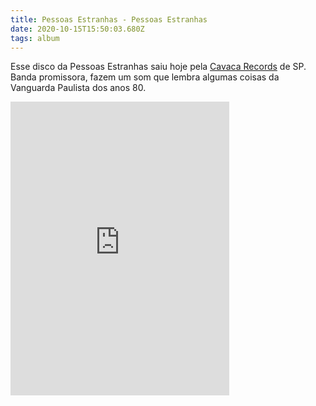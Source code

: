```yaml
---
title: Pessoas Estranhas - Pessoas Estranhas
date: 2020-10-15T15:50:03.680Z
tags: album
---
```

Esse disco da Pessoas Estranhas saiu hoje pela <a href="https://cavacarecords.bandcamp.com/">Cavaca Records</a> de SP. Banda promissora, fazem um som que lembra algumas coisas da Vanguarda Paulista dos anos 80. 

<iframe style="border: 0; width: 350px; height: 470px;" src="https://bandcamp.com/EmbeddedPlayer/album=1553989094/size=large/bgcol=ffffff/linkcol=0687f5/tracklist=false/transparent=true/" seamless><a href="https://cavacarecords.bandcamp.com/album/pessoas-estranhas-2">Pessoas Estranhas by Pessoas Estranhas</a></iframe>